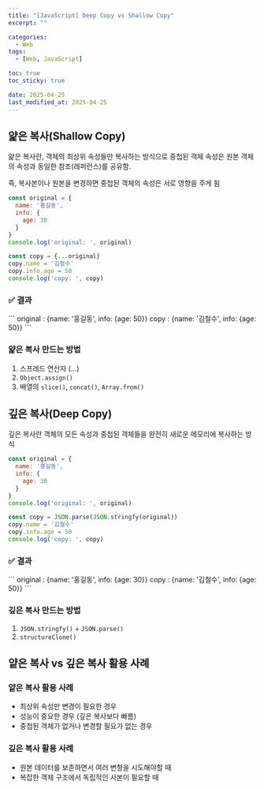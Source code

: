 ```yaml
---
title: "[JavaScript] Deep Copy vs Shallow Copy"
excerpt: ""

categories:
  - Web
tags:
  - [Web, JavaScript]

toc: true
toc_sticky: true

date: 2025-04-25
last_modified_at: 2025-04-25
---
```


## 얉은 복사(Shallow Copy)
얉은 복사란, 객체의 최상위 속성들만 복사하는 방식으로 중첩된 객체 속성은 원본 객체의 속성과 동일한 참조(레퍼런스)를 공유함.

즉, 복사본이나 원본을 변경하면 중첩된 객체의 속성은 서로 영향을 주게 됨
   
```js
const original = {
  name: '홍길동',
  info: {
    age: 30
  }
}
console.log('original: ', original)

const copy = {...original}
copy.name = '김철수'
copy.info.age = 50
console.log('copy: ', copy)
```
   
<h3>✅ 결과</h3>
```
original : {name: '홍길동', info: {age: 50}}
copy : {name: '김철수', info: {age: 50}}
```
   
### 얉은 복사 만드는 방법
1. 스프레드 연산자 (...) 
2. `Object.assign()` 
3. 배열의 `slice()`, `concat()`, `Array.from()`
   

## 깊은 복사(Deep Copy)
깊은 복사란 객체의 모든 속성과 중첩된 객체들을 완전히 새로운 메모리에 복사하는 방식
   
```js
const original = {
  name: '홍길동',
  info: {
    age: 30
  }
}
console.log('original: ', original)

const copy = JSON.parse(JSON.stringfy(original))
copy.name = '김철수'
copy.info.age = 50
console.log('copy: ', copy)
```
   
<h3>✅ 결과</h3>
```
original : {name: '홍길동', info: {age: 30}}
copy : {name: '김철수', info: {age: 50}}
```
   
### 깊은 복사 만드는 방법
1. `JSON.stringfy()` + `JSON.parse()`
2. `structureClone()`
   

## 얕은 복사 vs 깊은 복사 활용 사례
### 얕은 복사 활용 사례
- 최상위 속성만 변경이 필요한 경우
- 성능이 중요한 경우 (깊은 복사보다 빠름)
- 중첩된 객체가 없거나 변경할 필요가 없는 경우
   
### 깊은 복사 활용 사례
- 원본 데이터를 보존하면서 여러 변형을 시도해야할 때
- 복잡한 객체 구조에서 독립적인 사본이 필요할 때